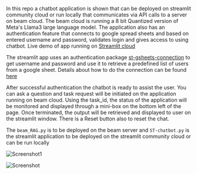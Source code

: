 In this repo a chatbot application is shown that can be deployed on streamlit community cloud or run locally that communicates via API calls to a server on beam cloud. The beam cloud is running a 8 bit Quantized version of Meta's Llama3 large language model. The application also has an authentication feature that connects to google spread sheets and based on entered username and password, validates login and gives access to using chatbot. Live demo of app running on [Streamlit cloud](https://appbeam-iuiwleburg3j5jvuevkz5q.streamlit.app/)

The streamlit app uses an authentication package [st-gsheets-connection](https://github.com/streamlit/gsheets-connection) to get username and password and use it to retrieve a predefined list of users from a google sheet. Details about how to do the connection can be found [here](https://docs.streamlit.io/knowledge-base/tutorials/databases/private-gsheet)

After successful authentication the chatbot is ready to assist the user. You can ask a question and task request will be initiated on the application running on beam cloud. Using the task_id, the status of the application will be monitored and displayed through a mini-box on the bottom left of the page. Once terminated, the output will be retrieved and displayed to user on the streamlit window. There is a Reset button also to reset the chat.

The `beam_RAG.py` is to be deployed on the beam server and `ST-chatbot.py` is the streamlit application to be deployed on the streamlit community cloud or can be run locally

![Screenshot1](https://i.ibb.co/VMx6RVN/Screenshot-2024-03-25-at-6-06-25-PM.png)

![Screenshot](https://i.ibb.co/kSr5xV3/Screenshot-2024-03-25-at-6-07-21-PM.png)


